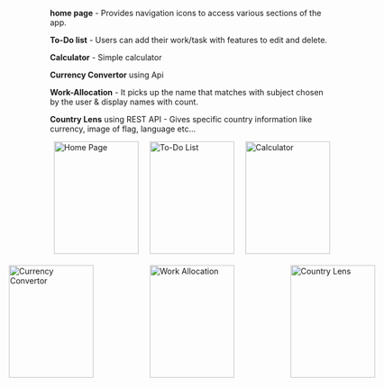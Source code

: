 **home page** - Provides navigation icons to access various sections of the app.

**To-Do list** - Users can add their work/task with features to edit and delete.

**Calculator** - Simple calculator

**Currency Convertor** using Api 

**Work-Allocation** - It picks up the name that matches with subject chosen by the user & display names with count.

**Country Lens** using REST API - Gives specific country information like currency, image of flag, language etc...







<div style="display: flex; justify-content: center; gap: 20px; margin-bottom: 20px;">
  <img src="https://github.com/user-attachments/assets/787f40bf-a615-47d6-8755-0a3876eba15c" alt="Home Page" width="150" height="200" style="object-fit: cover;" />
  <img src="https://github.com/user-attachments/assets/dc14bea6-c049-423c-8d27-66f2a16cd94f" alt="To-Do List" width="150" height="200" style="object-fit: cover;" />
  <img src="https://github.com/user-attachments/assets/b0a93e2b-8468-40c3-910f-4afec0f7cfdb" alt="Calculator" width="150" height="200" style="object-fit: cover;" />
</div>

<div style="display: flex; justify-content: center; gap: 100px;">
  <img src="https://github.com/user-attachments/assets/7f7d42d0-6b3d-4588-927a-d9a3f384bc5c" alt="Currency Convertor" width="150" height="200" style="object-fit: cover;" />
  <img src="https://github.com/user-attachments/assets/30988f33-cf45-4123-ac48-1b81d0704784" alt="Work Allocation" width="150" height="200" style="object-fit: cover;" />
  <img src="https://github.com/user-attachments/assets/72c72044-eb65-4422-aef4-fde385caadbd" alt="Country Lens" width="150" height="200" style="object-fit: cover;" />
</div>



